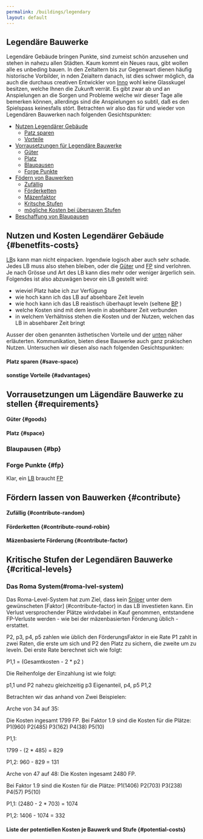 ```yaml
---
permalink: /buildings/legendary
layout: default
--- 
```


## Legendäre  Bauwerke

Legendäre Gebäude bringen Punkte, sind zumeist schön anzusehen und stehen in nahezu allen Städten.
Kaum kommt ein Neues raus, gibt wollen alle es unbeding bauen.
In den Zeitaltern bis zur Gegenwart dienen häufig historische Vorbilder, in nden Zeialtern danach, ist dies schwer möglich, da auch die durchaus creativen Entwickler von [Inno](https://www.innogames.com/de/) 
wohl keine Glasskugel besitzen, welche Ihnen die Zukunft verrät.
Es gibt zwar ab und an Anspielungen an die Sorgen und Probleme welche wir dieser Tage alle bemerken können, allerdings sind die Anspielungen so subtil, daß es den Spielspass keinesfalls stört.
Betrachten wir also das für und wieder von Legendären Bauwerken nach folgenden Gesichtspunkten: 

* [Nutzen Legendärer Gebäude](#benetfits-costs)
    * [Patz sparen](#save-space)
    * [Vorteile](#advantages)
* [Vorrausetzungen für Legendäre Bauwerke](#requirements) 
    * [Güter](#goods) 
    * [Platz](#space) 
    * [Blaupausen](#bp)
    * [Forge Punkte](#fp) 
* [Födern von Bauwerken](#contribute) 
    * [Zufällig](#contribute-random)  
    * [Förderketten](#contribute-round-robin)
    * [Mäzenfaktor](#contribute-factor)
    * [Kritsche Stufen](#critical-levels)
    * [mögliche Kosten bei übersaven Stufen](#potential-costs)
* [Beschaffung von Blaupausen](#bp) 

## Nutzen und Kosten Legendärer Gebäude {#benetfits-costs}

[LB](/abbreviation#lb)s kann man nicht einpacken. Irgendwie logisch aber auch sehr schade.
Jedes LB muss also stehen bleiben, oder die [Güter](#goods) und [FP](/abbreviation#fp) sind verlohren.
Je nach Grösse und Art des LB kann dies mehr oder weniger ärgerlich sein.
Folgendes ist also abzuwägen bevor ein LB gestellt wird:

- wieviel Platz habe ich zur Verfügung
- wie hoch kann ich das LB auf absehbare Zeit leveln
- wie hoch kann ich das LB reaistisch überhaupt leveln (seltene [BP](/abbreviation#bp) ) 
- welche Kosten sind mit dem leveln in absehbarer Zeit verbunden
- in welchem Verhältniss stehen die Kosten und der Nutzen, welchen das LB in absehbarer Zeit bringt 

Ausser der oben genannten ästhetischen Vorteile und der [unten](#contribute) näher erläuterten. 
Kommunikation, bieten diese Bauwerke auch ganz prakischen Nutzen.
Untersuchen wir diesen also nach folgenden Gesichtspunkten:

#### Platz sparen {#save-space}




#### sonstige Vorteile {#advantages} 


## Vorrausetzungen um Lägendäre Bauwerke zu stellen {#requirements}



#### Güter {#goods}



#### Platz {#space} 

 


###  Blaupausen {#bp}


### Forge Punkte {#fp}

Klar, ein [LB](/abbreviation#lb) braucht [FP](/abbreviation#fp)


    
## Fördern lassen von Bauwerken {#contribute}




    




#### Zufällig {#contribute-random}



#### Förderketten {#contribute-round-robin}



#### Mäzenbasierte Förderung {#contribute-factor} 


## Kritische Stufen der Legendären Bauwerke {#critical-levels}

 

### Das Roma System(#roma-lvel-system)


Das Roma-Level-System hat zum Ziel, dass kein [Sniper](#sniper) unter dem gewünscheten [Faktor] (#contribute-factor) 
in das LB investieten kann. Ein Verlust versprochender Plätze wirdvdabei in Kauf genommen, entstandene FP-Verluste werden - wie bei der mäzenbasierten Förderung üblich - erstattet.

P2, p3, p4, p5 zahlen wie üblich den FörderungsFaktor in eie Rate P1 zahlt in zwei Raten, die erste um sich und P2 den Platz zu sichern, die zweite um zu leveln.
Dei erste Rate berechnet sich wie folgt:

P1,1  =  (Gesamtkosten - 2 * p2 )

Die Reihenfolge der Einzahlung ist wie folgt:

 p1,1 und P2 nahezu gleichzeitig
 p3 
 Eigenanteil, p4, p5 
 P1,2 
 
 


Betrachten wir das anhand von Zwei Beispielen:


Arche von  34 auf 35:

Die Kosten ingesamt 1799 FP. 
Bei Faktor 1.9 sind die Kosten für die Plätze:  P1(960) P2(485) P3(162) P4(38) P5(10)

P1,1:

1799 - (2 * 485) = 829

P1,2:
960  - 829 = 131

Arche von 47 auf 48:
Die Kosten ingesamt  2480 FP.

Bei Faktor 1.9 sind die Kosten für die Plätze: P1(1406) P2(703) P3(238) P4(57) P5(10)


P1,1:
(2480 - 2 * 703) = 1074


P1,2:
1406 - 1074 = 332


#### Liste der potentiellen Kosten je Bauwerk und Stufe {#potential-costs}


